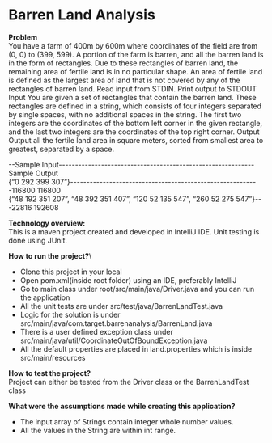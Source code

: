 # Barren Land Analysis
**Problem**\
You have a farm of 400m by 600m where coordinates of the field are from (0, 0) to (399, 599). A portion of the farm is barren, and all the barren land is in the form of rectangles. Due to these rectangles of barren land, the remaining area of fertile land is in no particular shape. An area of fertile land is defined as the largest area of land that is not covered by any of the rectangles of barren land. 
Read input from STDIN. Print output to STDOUT 
Input 
You are given a set of rectangles that contain the barren land. These rectangles are defined in a string, which consists of four integers separated by single spaces, with no additional spaces in the string. The first two integers are the coordinates of the bottom left corner in the given rectangle, and the last two integers are the coordinates of the top right corner. 
Output 
Output all the fertile land area in square meters, sorted from smallest area to greatest, separated by a space. 

--Sample Input------------------------------------------------------------Sample Output\
{“0 292 399 307”}----------------------------------------------------------116800  116800\
{“48 192 351 207”, “48 392 351 407”, “120 52 135 547”, “260 52 275 547”}---22816 192608 

 **Technology overview:**\
 This is a maven project created and developed in IntelliJ IDE. Unit testing is done using JUnit.
 
 **How to run the project?**\
 * Clone this project in your local
 * Open pom.xml(inside root folder) using an IDE, preferably IntelliJ
 * Go to main class under root/src/main/java/Driver.java and you can run the application
 * All the unit tests are under src/test/java/BarrenLandTest.java
 * Logic for the solution is under src/main/java/com.target.barrenanalysis/BarrenLand.java
 * There is a user defined exception class under src/main/java/util/CoordinateOutOfBoundException.java
 * All the default properties are placed in land.properties which is inside src/main/resources
 
 **How to test the project?**\
 Project can either be tested from the Driver class or the BarrenLandTest class
 
 **What were the assumptions made while creating this application?**
 * The input array of Strings contain integer whole number values.
 * All the values in the String are within int range.